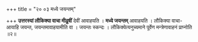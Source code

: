 +++
title = "२० ०३ मध्ये जयन्तम्"

+++
**उत्तरस्यां लौकिक्या वाचा मीढुषीं** देवीं आवाहयति ।
**मध्ये जयन्तम्** आवाहयति ।
लौकिक्या वाचा-आयाहि जयन्त, जयन्तमावाहयामीति वा ।
जयन्तः स्कन्दः ।
लौकिक्येत्यनुच्यमाने पूर्वेण मन्त्रेणावाहनं प्राप्नोति ॥२॥
